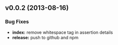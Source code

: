 ## v0.0.2 (2013-08-16)

### Bug Fixes

* **index:** remove whitespace tag in assertion details
* **release:** push to github and npm
